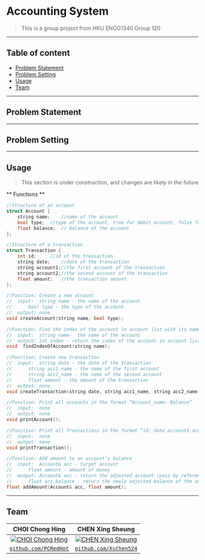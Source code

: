 # Accounting System

> This is a group project from HKU ENGG1340 Group 120

---

## Table of content

- [Problem Statement](#problem-statement)
- [Problem Setting](#problem-setting)
- [Usage](#usage)
- [Team](#team)

---

## Problem Statement

---

## Problem Setting

---

## Usage

> This section is under construction, and changes are likely in the future

** Functions **
```C++
//Structure of an account
struct Account {
 	string name; 	//name of the account
 	bool type; 	//type of the account, true for debit account, false for credit account
 	float balance; 	// balance of the account
};

//Structure of a transaction
struct Transaction {
 	int id;		//id of the transaction
	string date;	//date of the transaction
	string account1;//the first account of the transaction
	string account2;//the second account of the transaction
	float amount;	//the transaction amount
};

//Function: Create a new account
//	input: 	string name - the name of the account
//		bool type - the type of the account
//	output:	none
void createAccount(string name, bool type);

//Function: Find the index of the account in account list with its name
//	input:	string name-  the name of the account
//	output:	int index - return the index of the account in account list
void  findIndexOfAccount(string name);

//Function: Create new transaction
//	input:	string date - the date of the transaction
//		string acc1_name - the name of the first account
//		string acc2_name - the name of the second account
//		float amount - the amount of the transaction
//	output:	none
void createTransaction(string date, string acc1_name, string acc2_name, float amount);

//Function: Print all accounts in the format “Account_name: Balance”
//	input:	none
//	output:	none
void printAccount();

//Function: Print all Transactions in the format “id: date account1 account2 amount”
//	input:	none
//	output:	none
void printTransaction();

//Function: Add amount to an account’s balance
//	input:	Account& acc - target account
//		float amount - amount of money
//	output:	Account& acc - return the adjusted account (pass by reference)
//		float acc.balance - return the newly adjusted balance of the account
float addAmount(Account& acc, float amount);
```

---

## Team

| **CHOI Chong Hing** | **CHEN Xing Sheung** | 
| :---: |:---:|
| [![CHOI Chong Hing](https://i.imgur.com/elZNX0z.jpg)](https://github.com/PCRedHot)    | [![CHEN Xing Sheung](https://i.imgur.com/xasWEFT.jpg)](https://github.com/XsChen524) | 
| <a href="https://github.com/PCRedHot" target="_blank">`github.com/PCRedHot`</a> | <a href="https://github.com/XsChen524" target="_blank">`github.com/XsChen524`</a> | 

